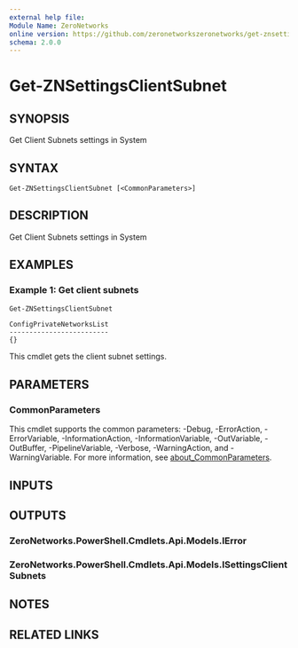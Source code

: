 ```yaml
---
external help file:
Module Name: ZeroNetworks
online version: https://github.com/zeronetworkszeronetworks/get-znsettingsclientsubnet
schema: 2.0.0
---
```


# Get-ZNSettingsClientSubnet

## SYNOPSIS
Get Client Subnets settings in System

## SYNTAX

```
Get-ZNSettingsClientSubnet [<CommonParameters>]
```

## DESCRIPTION
Get Client Subnets settings in System

## EXAMPLES

### Example 1: Get client subnets
```powershell
Get-ZNSettingsClientSubnet
```

```output
ConfigPrivateNetworksList
-------------------------
{}
```

This cmdlet gets the client subnet settings.

## PARAMETERS

### CommonParameters
This cmdlet supports the common parameters: -Debug, -ErrorAction, -ErrorVariable, -InformationAction, -InformationVariable, -OutVariable, -OutBuffer, -PipelineVariable, -Verbose, -WarningAction, and -WarningVariable. For more information, see [about_CommonParameters](http://go.microsoft.com/fwlink/?LinkID=113216).

## INPUTS

## OUTPUTS

### ZeroNetworks.PowerShell.Cmdlets.Api.Models.IError

### ZeroNetworks.PowerShell.Cmdlets.Api.Models.ISettingsClientSubnets

## NOTES

## RELATED LINKS

